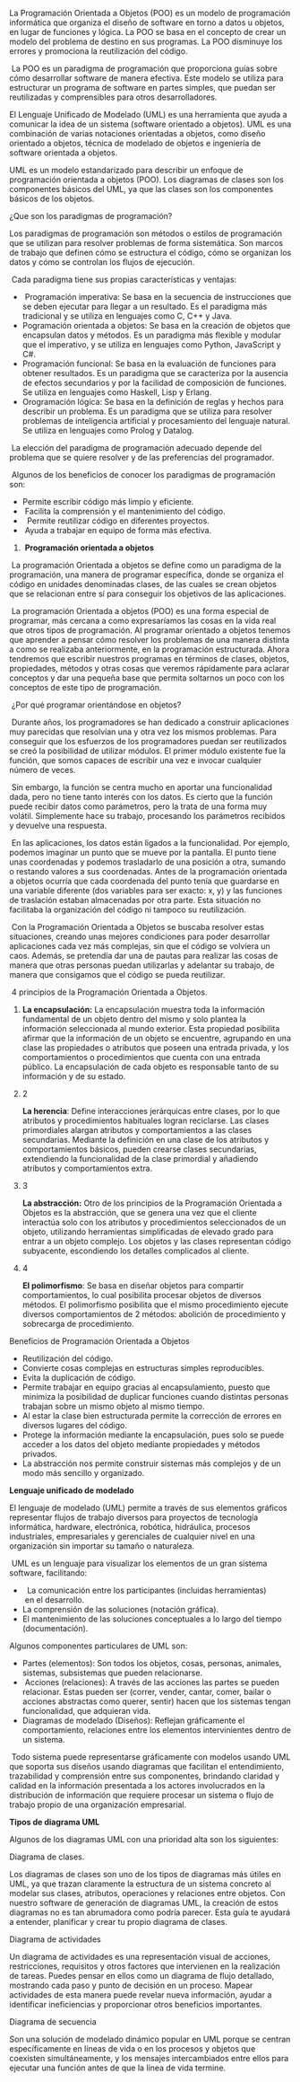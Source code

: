 La Programación Orientada a Objetos (POO) es un modelo de programación informática que organiza el diseño de software en torno a datos u objetos, en lugar de funciones y lógica. La POO se basa en el concepto de crear un modelo del problema de destino en sus programas. La POO disminuye los errores y promociona la reutilización del código.

 La POO es un paradigma de programación que proporciona guías sobre cómo desarrollar software de manera efectiva. Este modelo se utiliza para estructurar un programa de software en partes simples, que puedan ser reutilizadas y comprensibles para otros desarrolladores.

El Lenguaje Unificado de Modelado (UML) es una herramienta que ayuda a comunicar la idea de un sistema (software orientado a objetos). UML es una combinación de varias notaciones orientadas a objetos, como diseño orientado a objetos, técnica de modelado de objetos e ingeniería de software orientada a objetos.

UML es un modelo estandarizado para describir un enfoque de programación orientada a objetos (POO). Los diagramas de clases son los componentes básicos del UML, ya que las clases son los componentes básicos de los objetos.

¿Que son los paradigmas de programación?

Los paradigmas de programación son métodos o estilos de programación que se utilizan para resolver problemas de forma sistemática. Son marcos de trabajo que definen cómo se estructura el código, cómo se organizan los datos y cómo se controlan los flujos de ejecución.

 Cada paradigma tiene sus propias características y ventajas:

-  Programación imperativa: Se basa en la secuencia de instrucciones que se deben ejecutar para llegar a un resultado. Es el paradigma más tradicional y se utiliza en lenguajes como C, C++ y Java.
- Pogramación orientada a objetos: Se basa en la creación de objetos que encapsulan datos y métodos. Es un paradigma más flexible y modular que el imperativo, y se utiliza en lenguajes como Python, JavaScript y C#.
- Programación funcional: Se basa en la evaluación de funciones para obtener resultados. Es un paradigma que se caracteriza por la ausencia de efectos secundarios y por la facilidad de composición de funciones. Se utiliza en lenguajes como Haskell, Lisp y Erlang.
- Orogramación lógica: Se basa en la definición de reglas y hechos para describir un problema. Es un paradigma que se utiliza para resolver problemas de inteligencia artificial y procesamiento del lenguaje natural. Se utiliza en lenguajes como Prolog y Datalog.

 La elección del paradigma de programación adecuado depende del problema que se quiere resolver y de las preferencias del programador.

 Algunos de los beneficios de conocer los paradigmas de programación son:

- Permite escribir código más limpio y eficiente.
-  Facilita la comprensión y el mantenimiento del código.
-   Permite reutilizar código en diferentes proyectos.
-  Ayuda a trabajar en equipo de forma más efectiva.

1.  **Programación orientada a objetos**

 La programación Orientada a objetos se define como un paradigma de la programación, una manera de programar específica, donde se organiza el código en unidades denominadas clases, de las cuales se crean objetos que se relacionan entre sí para conseguir los objetivos de las aplicaciones.

 La programación Orientada a objetos (POO) es una forma especial de programar, más cercana a como expresaríamos las cosas en la vida real que otros tipos de programación. Al programar orientado a objetos tenemos que aprender a pensar cómo resolver los problemas de una manera distinta a como se realizaba anteriormente, en la programación estructurada. Ahora tendremos que escribir nuestros programas en términos de clases, objetos, propiedades, métodos y otras cosas que veremos rápidamente para aclarar conceptos y dar una pequeña base que permita soltarnos un poco con los conceptos de este tipo de programación.

 ¿Por qué programar orientándose en objetos?

 Durante años, los programadores se han dedicado a construir aplicaciones muy parecidas que resolvían una y otra vez los mismos problemas. Para conseguir que los esfuerzos de los programadores puedan ser reutilizados se creó la posibilidad de utilizar módulos. El primer módulo existente fue la función, que somos capaces de escribir una vez e invocar cualquier número de veces.

 Sin embargo, la función se centra mucho en aportar una funcionalidad dada, pero no tiene tanto interés con los datos. Es cierto que la función puede recibir datos como parámetros, pero la trata de una forma muy volátil. Simplemente hace su trabajo, procesando los parámetros recibidos y devuelve una respuesta.

 En las aplicaciones, los datos están ligados a la funcionalidad. Por ejemplo, podemos imaginar un punto que se mueve por la pantalla. El punto tiene unas coordenadas y podemos trasladarlo de una posición a otra, sumando o restando valores a sus coordenadas. Antes de la programación orientada a objetos ocurría que cada coordenada del punto tenía que guardarse en una variable diferente (dos variables para ser exacto: x, y) y las funciones de traslación estaban almacenadas por otra parte. Esta situación no facilitaba la organización del código ni tampoco su reutilización.

 Con la Programación Orientada a Objetos se buscaba resolver estas situaciones, creando unas mejores condiciones para poder desarrollar aplicaciones cada vez más complejas, sin que el código se volviera un caos. Además, se pretendía dar una de pautas para realizar las cosas de manera que otras personas puedan utilizarlas y adelantar su trabajo, de manera que consigamos que el código se pueda reutilizar.

 4 principios de la Programación Orientada a Objetos.
1. **La encapsulación:** La encapsulación muestra toda la información fundamental de un objeto dentro del mismo y solo plantea la información seleccionada al mundo exterior. Esta propiedad posibilita afirmar que la información de un objeto se encuentre, agrupando en una clase las propiedades o atributos que poseen una entrada privada, y los comportamientos o procedimientos que cuenta con una entrada público. La encapsulación de cada objeto es responsable tanto de su información y de su estado.
    
2. 2
    
    **La herencia**: Define interacciones jerárquicas entre clases, por lo que atributos y procedimientos habituales logran reciclarse. Las clases primordiales alargan atributos y comportamientos a las clases secundarias. Mediante la definición en una clase de los atributos y comportamientos básicos, pueden crearse clases secundarias, extendiendo la funcionalidad de la clase primordial y añadiendo atributos y comportamientos extra.
    
3. 3
    
    **La abstracción:** Otro de los principios de la Programación Orientada a Objetos es la abstracción, que se genera una vez que el cliente interactúa solo con los atributos y procedimientos seleccionados de un objeto, utilizando herramientas simplificadas de elevado grado para entrar a un objeto complejo. Los objetos y las clases representan código subyacente, escondiendo los detalles complicados al cliente.
    
4. 4
    
    **El polimorfismo**: Se basa en diseñar objetos para compartir comportamientos, lo cual posibilita procesar objetos de diversos métodos. El polimorfismo posibilita que el mismo procedimiento ejecute diversos comportamientos de 2 métodos: abolición de procedimiento y sobrecarga de procedimiento.

Beneficios de Programación Orientada a Objetos

- Reutilización del código.
- Convierte cosas complejas en estructuras simples reproducibles.
- Evita la duplicación de código.
- Permite trabajar en equipo gracias al encapsulamiento, puesto que minimiza la posibilidad de duplicar funciones cuando distintas personas trabajan sobre un mismo objeto al mismo tiempo.
- Al estar la clase bien estructurada permite la corrección de errores en diversos lugares del código.
- Protege la información mediante la encapsulación, pues solo se puede acceder a los datos del objeto mediante propiedades y métodos privados.
- La abstracción nos permite construir sistemas más complejos y de un modo más sencillo y organizado.

**Lenguaje unificado de modelado**

El lenguaje de modelado (UML) permite a través de sus elementos gráficos representar flujos de trabajo diversos para proyectos de tecnología informática, hardware, electrónica, robótica, hidráulica, procesos industriales, empresariales y gerenciales de cualquier nivel en una organización sin importar su tamaño o naturaleza.

 UML es un lenguaje para visualizar los elementos de un gran sistema software, facilitando: 

-   La comunicación entre los participantes (incluidas herramientas)  
     en el desarrollo.
- La comprensión de las soluciones (notación gráfica).
- El mantenimiento de las soluciones conceptuales a lo largo del tiempo (documentación).

Algunos componentes particulares de UML son:

- Partes (elementos): Son todos los objetos, cosas, personas, animales, sistemas, subsistemas que pueden relacionarse.
-  Acciones (relaciones): A través de las acciones las partes se pueden relacionar. Estas pueden ser (correr, vender, cantar, comer, bailar o acciones abstractas como querer, sentir) hacen que los sistemas tengan funcionalidad, que adquieran vida.
- Diagramas de modelado (Diseños): Reflejan gráficamente el comportamiento, relaciones entre los elementos intervinientes dentro de un sistema.

 Todo sistema puede representarse gráficamente con modelos usando UML que soporta sus diseños usando diagramas que facilitan el entendimiento, trazabilidad y comprensión entre sus componentes, brindando claridad y calidad en la información presentada a los actores involucrados en la distribución de información que requiere procesar un sistema o flujo de trabajo propio de una organización empresarial.

**Tipos de diagrama UML**

Algunos de los diagramas UML con una prioridad alta son los siguientes:

Diagrama de clases.

Los diagramas de clases son uno de los tipos de diagramas más útiles en UML, ya que trazan claramente la estructura de un sistema concreto al modelar sus clases, atributos, operaciones y relaciones entre objetos. Con nuestro software de generación de diagramas UML, la creación de estos diagramas no es tan abrumadora como podría parecer. Esta guía te ayudará a entender, planificar y crear tu propio diagrama de clases.

Diagrama de actividades

Un diagrama de actividades es una representación visual de acciones, restricciones, requisitos y otros factores que intervienen en la realización de tareas. Puedes pensar en ellos como un diagrama de flujo detallado, mostrando cada paso y punto de decisión en un proceso. Mapear actividades de esta manera puede revelar nueva información, ayudar a identificar ineficiencias y proporcionar otros beneficios importantes.

Diagrama de secuencia

Son una solución de modelado dinámico popular en UML porque se centran específicamente en líneas de vida o en los procesos y objetos que coexisten simultáneamente, y los mensajes intercambiados entre ellos para ejecutar una función antes de que la línea de vida termine.

